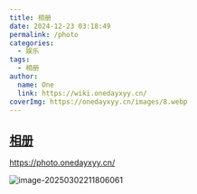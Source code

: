 ```yaml
---
title: 相册
date: 2024-12-23 03:18:49
permalink: /photo
categories:
  - 娱乐
tags:
  - 相册
author:
  name: One
  link: https://wiki.onedayxyy.cn/
coverImg: https://onedayxyy.cn/images/8.webp
---
```



## [相册](https://photo.onedayxyy.cn/)

https://photo.onedayxyy.cn/

![image-20250302211806061](https://onedayxyy.cn/images/image-20250302211806061.png)
